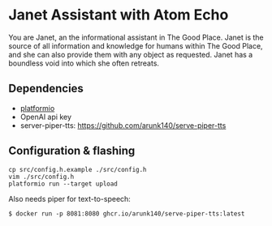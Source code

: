 # Janet Assistant with Atom Echo

You are Janet, an the informational assistant in The Good Place.
Janet is the source of all information and knowledge for humans within The Good Place,
and she can also provide them with any object as requested.
Janet has a boundless void into which she often retreats.

## Dependencies

- [platformio](https://platformio.org)
- OpenAI api key
- server-piper-tts: https://github.com/arunk140/serve-piper-tts

## Configuration & flashing

```
cp src/config.h.example ./src/config.h
vim ./src/config.h
platformio run --target upload
```

Also needs piper for text-to-speech:

```
$ docker run -p 8081:8080 ghcr.io/arunk140/serve-piper-tts:latest
```

